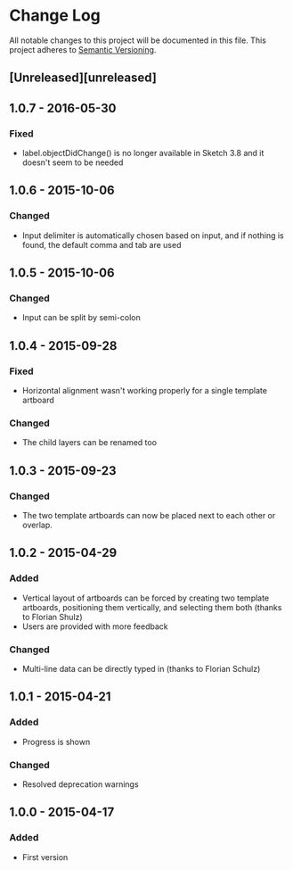 # Change Log
All notable changes to this project will be documented in this file.
This project adheres to [Semantic Versioning](http://semver.org/).

## [Unreleased][unreleased]

## 1.0.7 - 2016-05-30
### Fixed
- label.objectDidChange() is no longer available in Sketch 3.8 and it doesn't seem to be needed

## 1.0.6 - 2015-10-06
### Changed
- Input delimiter is automatically chosen based on input, and if nothing is found, the default comma and tab are used

## 1.0.5 - 2015-10-06
### Changed
- Input can be split by semi-colon

## 1.0.4 - 2015-09-28
### Fixed
- Horizontal alignment wasn't working properly for a single template artboard

### Changed
- The child layers can be renamed too

## 1.0.3 - 2015-09-23
### Changed
- The two template artboards can now be placed next to each other or overlap.

## 1.0.2 - 2015-04-29
### Added
- Vertical layout of artboards can be forced by creating two template artboards, positioning them vertically, and selecting them both (thanks to Florian Shulz)
- Users are provided with more feedback

### Changed
- Multi-line data can be directly typed in (thanks to Florian Schulz)

## 1.0.1 - 2015-04-21
### Added
- Progress is shown

### Changed
- Resolved deprecation warnings

## 1.0.0 - 2015-04-17
### Added
- First version
